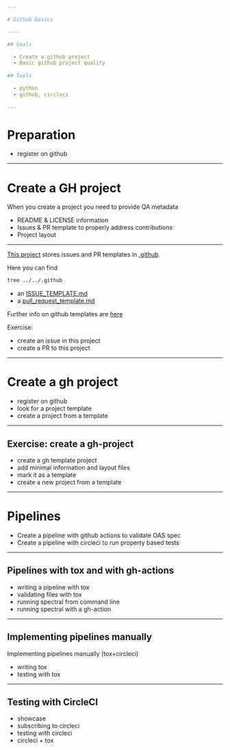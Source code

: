 ```yaml
---

# Github basics

----

## Goals

  - Create a github project
  - Basic github project quality
  
## Tools

  - python
  - github, circleci
  
---
```


# Preparation

  - register on github

---

# Create a GH project

When you create a project you need to provide QA metadata

  - README & LICENSE information
  - Issues & PR template to properly address contributions
  - Project layout
  
----

[This project](https://github.com/ioggstream/test-driven-development)
stores issues and PR templates in [.github](.github).

Here you can find

```bash
tree ../../.github
```

- an [ISSUE_TEMPLATE.md]()
- a [pull_request_template.md]()

Further info on github templates are [here](https://docs.github.com/en/github/building-a-strong-community/using-templates-to-encourage-useful-issues-and-pull-requests)

Exercise:

- create an issue in this project
- create a PR to this project
  
----
# Create a gh project

  - register on github
  - look for a project template
  - create a project from a template

----


## Exercise: create a gh-project
 
 - create a gh template project
 - add minimal information and layout files
 - mark it as a template  
 - create a new project from a template
 
---

# Pipelines

  - Create a pipeline with github actions to validate OAS spec
  - Create a pipeline with circleci to run property based tests

----

## Pipelines with tox and with gh-actions

- writing a pipeline with tox
- validating files with tox
- running spectral from command line
- running spectral with a gh-action

----

## Implementing pipelines manually


Implementing pipelines manually (tox+circleci)

- writing tox
- testing with tox

----

## Testing with CircleCI

- showcase
- subscribing to circleci
- testing with circleci
- circleci + tox

